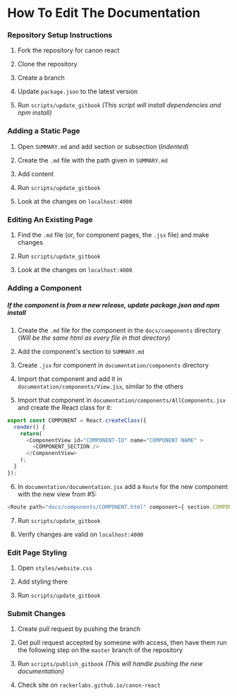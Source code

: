 # How To Edit The Documentation

### Repository Setup Instructions

1. Fork the repository for canon react

2. Clone the repository

3. Create a branch

4. Update `package.json` to the latest version

5. Run `scripts/update_gitbook` *(This script will install dependencies and npm install)*


### Adding a Static Page

1. Open `SUMMARY.md` and add section or subsection (*Indented*)

2. Create the `.md` file with the path given in `SUMMARY.md`

3. Add content

4. Run `scripts/update_gitbook`

5. Look at the changes on `localhost:4000`

### Editing An Existing Page

1. Find the `.md` file (or, for component pages, the `.jsx` file) and make changes

2. Run `scripts/update_gitbook`

3. Look at the changes on `localhost:4000`

### Adding a Component

##### *If the component is from a new release, update package.json and npm install*

1. Create the `.md` file for the component in the `docs/components` directory (*Will be the same html as every file in that directory*)

2. Add the component's section to `SUMMARY.md`

3. Create `.jsx` for component in `documentation/components` directory

4. Import that component and add it in `documentation/components/View.jsx`, similar to the others

5. Import that component in `documentation/components/AllComponents.jsx` and create the React class for it:
```javascript
export const COMPONENT = React.createClass({
  render() {
    return(
      <ComponentView id="COMPONENT-ID" name="COMPONENT NAME" >
        <COMPONENT_SECTION />
      </ComponentView>
    );
  }
});
```

6. In `documentation/documentation.jsx` add a `Route` for the new component with the new view from #5:
```javascript
<Route path="docs/components/COMPONENT.html" component={ section.COMPONENTVIEW }/>
```

7. Run `scripts/update_gitbook`

8. Verify changes are valid on `localhost:4000`

### Edit Page Styling

1. Open `styles/website.css`

2. Add styling there

3. Run `scripts/update_gitbook`

### Submit Changes

1. Create pull request by pushing the branch

2. Get pull request accepted by someone with access, then have them run the following step on the `master` branch of the repository

3. Run `scripts/publish_gitbook` *(This will handle pushing the new documentation)*

4. Check site on `rackerlabs.github.io/canon-react`
